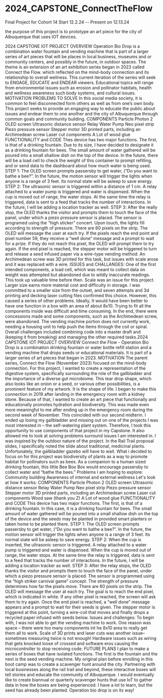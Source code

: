 # 2024_CAPSTONE_ConnectTheFlow
Final Project for Cohort 14 
Start 12.2.24 -- Present on 12.13.24

the purpose of this project is to prototype an art piece for the city of Albuquerque that uses IOT devices. 


2024 CAPSTONE IOT
PROJECT OVERVIEW
Operation Bio Drop is a combination water fountain and vending machine that is part of a larger series of art pieces that will be places in local business, museums and or community centers, and possibly in the future, in outdoor spaces.
The theme is an extension of an art exhibition series began in 2023 called Connect the Flow. which reflected on the mind-body connection and its relationship to overall wellness.
This current iteration of the series will seek to ENGAGE, EDUCATE and ENDEAR viewers. Educational topics will range from environmental issues such as erosion and pollinator habitats, health and wellness awareness such body systems, and cultural issues.
MOTIVATION PROBLEMS TO SOLVE
In this social media society, it is common to feel disconnected form others as well as from one’s own body. This project seeks to provide an engaging way to educate the public about issues and endear them to one another and the city of Albuquerque through common goals and community building.
COMPONENTS
Particle Photon 2
OLED screen
Ultrasonic distance sensor
Relay
Water Pump
Neo pixel strip
Piezo pressure sensor
Stepper motor
3D printed parts, including an Archimedean screw
Laser cut components
A Lot of wood glue
FUNCTIONALITY and CODE
Thes device has two major functions.
The first, is that of a drinking fountain. Due to its size, I have decided to designate it as a drinking fountain for bees. The small amount of water gathered will be poured into a small shallow dish on the top of the device. In the future, there will be a load cell to check the weight of this container to prompt refilling, and or send data to the dashboard about how much water is being used.
STEP 1: The OLED screen prompts passersby to get water, (“Do you want to bathe a bee?”. In the future, the motion sensor will trigger the lights when anyone is a range of 3 feet. Its normal state will be asleep to save energy.
STEP 2: The ultrasonic sensor is triggered within a distance of 1 cm. A relay attached to a water pump is triggered and water is dispensed. When the cup is moved out of range, the water stops.
At the same time the relay is triggered, data is sent to a feed that tracks the number of interactions. In the future, I will be adding a location tracker as well.
STEP 3: After the really stop, the OLED thanks the visitor and prompts them to touch the face of the panel, under which a piezo pressure sensor is placed. The sensor is programed using the “high sticker” concert. Upon touch, the lights fill according to strength of pressure.
There are 60 pixels on the strip. The OLED will message the user at each try. If the pixels reach the end point and pixel number 59, they receive a “well done” message and a prompt to wait for a prize. If they do not reach this pixel, the OLED will prompt them to try again.
If the end pixel is reached, the stepper motor will be triggered to turn and release a seed infused paper via a wire-type vending method. An Archimedean screw was 3D printed for this task, but issues with scale arose and it was replaced with a wire.
ISSUES and CHALLANGES:
One of the first intended components, a load cell, which was meant to collect data on weight was attempted but abandoned due to wildly inaccurate readings. This took up valuable time before then.
Scale was an issue for this project. Larger size earns more material cost and difficulty in storage. I was committed to a smaller size from the outset, and seven attempts and 3d printing and decking laser cutting files confirmed this choice. However, this caused a series of other problems.
Ideally, It would have been better to have one function in a box with an area of about 8x10. Trying to fit all the components inside was difficult and time consuming. In the end, there were concessions made and some components, such as the Archimedean screw, were abandoned.
The vending machine portion does not currently work, needing a housing unit to help push the items through the coil or spiral.
Overall challenges included combining code into a master draft and (keeping it from breaking) and managing the other required tasks.2024 CAPSTONE IOT
PROJECT OVERVIEW
Connect the Flow - Operation Bio Drop is a combination drinking fountain or water bottle refill station and a vending machine that drops seeds or educational materials.
It is part of a larger series of art pieces that began in 2023.
MOTIVATION
The parent series, Connect the Flow (November 2023) focused on the mind-body connection. For this project, I wanted to create a representation of the digestive system, specifically surrounding the role of the gallbladder and the importance of a diverse gut microbiome.
This tear drop shape, which also looks like an onion or a seed, or various other possibilities, is a prominent feature of my artwork. It is the shape of life. I began to make this connection in 2019 after landing in the emergency room with a kidney stone.
Because of that, I wanted to create an art piece that functionally and educationally promotes hydration and biodiversity. This was made even more meaningful to me after ending up in the emergency room during the second week of November.
This coincided with our second midterm. I ended up losing my gallbladder and missing out on one of the projects I was most interested in – the self-watering plant system.
Therefore, I took this opportunity to use components of that project in my Capstone. It also allowed me to look at solving problems surround issues I am interested in.
I was inspired by the outdoor nature of the project. In the Rail Trail proposal slides, I specifically noted the slide about traditional, medicinal plants.
Unfortunately, the gallbladder gazebo will have to wait.
What i decided to focus on for this project was biodiversity of plants as a way to promote habitat for pollinators such as bees.
As a companion to a human sized drinking fountain, this little Bee Boo Box would encourage passersby to collect water and “bathe the bees.”
Problems I am hoping to explore:
Community building
Awareness of internal and external wellness
Let's look at how it works:
COMPONENTS
Particle Photon 2
OLED screen
Ultrasonic distance sensor
Relay
Water Pump
Neo pixel strip
Piezo pressure sensor
Stepper motor
3D printed parts, including an Archimedean screw
Laser cut components
Wood saw (thank you Z)
A Lot of wood glue
FUNCTIONALITY and CODE
This device has two major functions.
The first, is that of a drinking fountain. In this case, it is a drinking fountain for bees. The small amount of water gathered will be poured into a small shallow dish on the top of the device and the seeds may be planted in provided smart planters or taken home to be planted there.
STEP 1: The OLED screen prompts passersby to get water, (“Do you want to bathe a bee?”. In the future, the motion sensor will trigger the lights when anyone is a range of 3 feet. Its normal state will be asleep to save energy.
STEP 2: When the cup is inserted, the ultrasonic sensor is triggered. A relay attached to a water pump is triggered and water is dispensed. When the cup is moved out of range, the water stops.
At the same time the relay is triggered, data is sent to a feed that tracks the number of interactions. In the future, I will be adding a location tracker as well.
STEP 3: After the  relay stops, the OLED thanks the visitor and prompts them to touch the face of the panel, under which a piezo pressure sensor is placed. The sensor is programmed using the “high striker carnival game” concept. The strength of pressure determines how far the pixels move.
There are 60 pixels on the strip. The OLED will message the user at each try. The goal is to reach the end pixel, which is indicated in white.  If any other pixel is reached, the screen will ask them to try again.
Once the end pixel is reached, a “well done” message appears and a prompt to wait for their seeds is given. The stepper motor is triggered at this point, turning a wire-coil that moves and finally drops a recycled paper infused with seeds below.
Issues and challenges:
To begin with, I was not able to get the vending machine to work. One reason was space – there were too many components int he 8x10 area to really get them all to work.
Scale of 3D prints and laser cuts was another issue– sometimes measuring twice is not enough!
Hardware issues such as wiring that gets knocked loose of crossed and software eros causing the microcontroller to stop receiving code.
FUTURE PLANS
I plan to make a series of boxes that have isolated functions. The first is the fountain and the next is the seed vending machine.  My original plan before enrolling in this boot camp was to create a scavenger hunt around the city.
Partnering with local businesses along the rail trail and beyond, these interactive boxes will tell stories and educate the community of Albuquerque.
I would eventually like to create biannual or quarterly scavenger hunts that use IoT to gather data in how the boxes are being experienced. I have a lot to learn, but the seed has already been planted. Operation bio drop is on its way!

